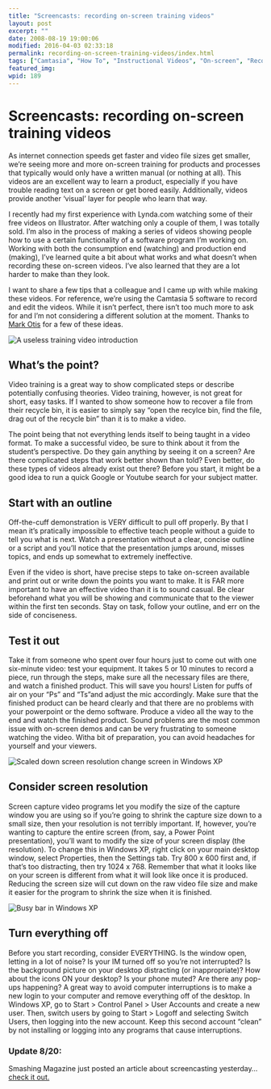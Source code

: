 ```yaml
---
title: "Screencasts: recording on-screen training videos"
layout: post
excerpt: ""
date: 2008-08-19 19:00:06
modified: 2016-04-03 02:33:18
permalink: recording-on-screen-training-videos/index.html
tags: ["Camtasia", "How To", "Instructional Videos", "On-screen", "Recording", "Video Training", "Agency Process", "Documentation &amp; Training"]
featured_img: 
wpid: 189
---
```


# Screencasts: recording on-screen training videos

As internet connection speeds get faster and video file sizes get smaller, we’re seeing more and more on-screen training for products and processes that typically would only have a written manual (or nothing at all). This videos are an excellent way to learn a product, especially if you have trouble reading text on a screen or get bored easily. Additionally, videos provide another ‘visual’ layer for people who learn that way.

I recently had my first experience with Lynda.com watching some of their free videos on Illustrator. After watching only a couple of them, I was totally sold. I’m also in the process of making a series of videos showing people how to use a certain functionality of a software program I’m working on. Working with both the consumption end (watching) and production end (making), I’ve learned quite a bit about what works and what doesn’t when recording these on-screen videos. I’ve also learned that they are a lot harder to make than they look.

I want to share a few tips that a colleague and I came up with while making these videos. For reference, we’re using the Camtasia 5 software to record and edit the videos. While it isn’t perfect, there isn’t too much more to ask for and I’m not considering a different solution at the moment. Thanks to [Mark Otis](http://www.linkedin.com/in/mjotis) for a few of these ideas.

![](/_images/2008/08/train_vid_01.jpg "A useless training video introduction")

What’s the point?
-----------------

Video training is a great way to show complicated steps or describe potentially confusing theories. Video training, however, is not great for short, easy tasks. If I wanted to show someone how to recover a file from their recycle bin, it is easier to simply say “open the recylce bin, find the file, drag out of the recycle bin” than it is to make a video.

The point being that not everything lends itself to being taught in a video format. To make a successful video, be sure to think about it from the student’s perspective. Do they gain anything by seeing it on a screen? Are there complicated steps that work better shown than told? Even better, do these types of videos already exist out there? Before you start, it might be a good idea to run a quick Google or Youtube search for your subject matter.

Start with an outline
---------------------

Off-the-cuff demonstration is VERY difficult to pull off properly. By that I mean it’s pratically impossible to effective teach people without a guide to tell you what is next. Watch a presentation without a clear, concise outline or a script and you’ll notice that the presentation jumps around, misses topics, and ends up somewhat to extremely ineffective.

Even if the video is short, have precise steps to take on-screen available and print out or write down the points you want to make. It is FAR more important to have an effective video than it is to sound casual. Be clear beforehand what you will be showing and communicate that to the viewer within the first ten seconds. Stay on task, follow your outline, and err on the side of conciseness.

Test it out
-----------

Take it from someone who spent over four hours just to come out with one six-minute video: test your equipment. It takes 5 or 10 minutes to record a piece, run through the steps, make sure all the necessary files are there, and watch a finished product. This will save you hours! Listen for puffs of air on your “Ps” and “Ts”and adjust the mic accordingly. Make sure that the finished product can be heard clearly and that there are no problems with your powerpoint or the demo software. Produce a video all the way to the end and watch the finished product. Sound problems are the most common issue with on-screen demos and can be very frustrating to someone watching the video. Witha bit of preparation, you can avoid headaches for yourself and your viewers.

![](/_images/2008/08/train_vid_03.jpg "Scaled down screen resolution change screen in Windows XP")

Consider screen resolution
--------------------------

Screen capture video programs let you modify the size of the capture window you are using so if you’re going to shrink the capture size down to a small size, then your resolution is not terribly important. If, however, you’re wanting to capture the entire screen (from, say, a Power Point presentation), you’ll want to modify the size of your screen display (the resolution). To change this in Windows XP, right click on your main desktop window, select Properties, then the Settings tab. Try 800 x 600 first and, if that’s too distracting, then try 1024 x 768. Remember that what it looks like on your screen is different from what it will look like once it is produced. Reducing the screen size will cut down on the raw video file size and make it easier for the program to shrink the size when it is finished.

![](/_images/2008/08/train_vid_02.jpg "Busy bar in Windows XP")

Turn everything off
-------------------

Before you start recording, consider EVERYTHING. Is the window open, letting in a lot of noise? Is your IM turned off so you’re not interrupted? Is the background picture on your desktop distracting (or inappropriate)? How about the icons ON your desktop? Is your phone muted? Are there any pop-ups happening? A great way to avoid computer interruptions is to make a new login to your computer and remove everything off of the desktop. In Windows XP, go to Start &gt; Control Panel &gt; User Accounts and create a new user. Then, switch users by going to Start &gt; Logoff and selecting Switch Users, then logging into the new account. Keep this second account “clean” by not installing or logging into any programs that cause interruptions.

### Update 8/20:

Smashing Magazine just posted an article about screencasting yesterday… [check it out.](http://www.smashingmagazine.com/2008/08/19/screencasting-how-to-start/)